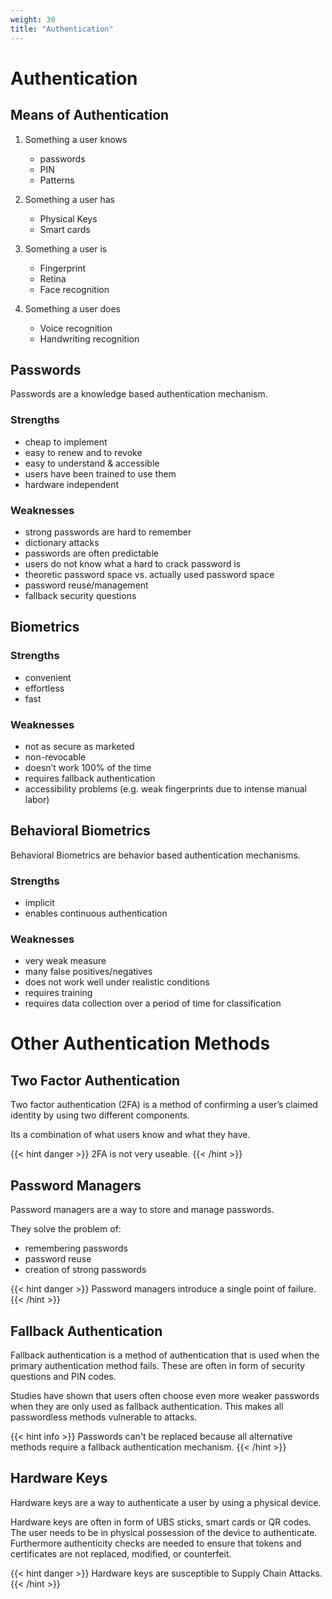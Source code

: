 ```yaml
---
weight: 30
title: "Authentication"
---
```


# Authentication

## Means of Authentication

1. Something a user knows

   - passwords
   - PIN
   - Patterns

2. Something a user has

    - Physical Keys
    - Smart cards

3. Something a user is

   - Fingerprint
   - Retina
   - Face recognition

4. Something a user does

   - Voice recognition
   - Handwriting recognition

## Passwords

Passwords are a knowledge based authentication mechanism.

### Strengths

- cheap to implement
- easy to renew and to revoke
- easy to understand & accessible
- users have been trained to use them
- hardware independent

### Weaknesses

- strong passwords are hard to remember
- dictionary attacks
- passwords are often predictable
- users do not know what a hard to crack password is
- theoretic password space vs. actually used password space
- password reuse/management
- fallback security questions

## Biometrics

### Strengths

- convenient
- effortless
- fast

### Weaknesses

- not as secure as marketed
- non-revocable
- doesn’t work 100% of the time
- requires fallback authentication
- accessibility problems (e.g. weak fingerprints due to intense manual labor)

## Behavioral Biometrics

Behavioral Biometrics are behavior based authentication mechanisms.

### Strengths

- implicit
- enables continuous authentication

### Weaknesses

- very weak measure
- many false positives/negatives
- does not work well under realistic conditions
- requires training
- requires data collection over a period of time for classification

# Other Authentication Methods

## Two Factor Authentication

Two factor authentication (2FA) is a method of confirming a user’s claimed identity by using two different components.

Its a combination of what users know and what they have.

{{< hint danger >}}
2FA is not very useable.
{{< /hint >}}

## Password Managers

Password managers are a way to store and manage passwords.

They solve the problem of:

- remembering passwords
- password reuse
- creation of strong passwords

{{< hint danger >}}
Password managers introduce a single point of failure.
{{< /hint >}}

## Fallback Authentication

Fallback authentication is a method of authentication that is used when the primary authentication method fails. These are often in form of security questions and PIN codes.

Studies have shown that users often choose even more weaker passwords when they are only used as fallback authentication. This makes all passwordless methods vulnerable to attacks.

{{< hint info >}}
Passwords can't be replaced because all alternative methods require a fallback authentication mechanism.
{{< /hint >}}

## Hardware Keys

Hardware keys are a way to authenticate a user by using a physical device.

Hardware keys are often in form of UBS sticks, smart cards or QR codes. The user needs to be in physical possession of the device to authenticate. Furthermore authenticity checks are needed to ensure that tokens and certificates are not replaced, modified, or counterfeit.

{{< hint danger >}}
Hardware keys are susceptible to Supply Chain Attacks.
{{< /hint >}}

<!-- # Evaluating Authentication Schemes

## Usability

- Memorywise-Effortless
- Scalable-for-Users
- Nothing-to-Carry
- Physically-Effortless
- Easy-to-Learn
- Efficient-to-Use
- Infrequent-Errors
- Easy-Recovery-from-Loss

## Dependability

- Accessible
- Negligible-Cost-per-User
- Server-Compatible
- Mature
- Non-Proprietary

## Security

- Resilient-to-Physical-Observation
- Resilient-to-Targeted-Impersonation
- Resilient-to-Throttled-Guessing
- Resilient-to-Unthrottled-Guessing
- Resilient-to-Internal-Observation
- Resilient-to-Leaks-from-Other-Verifiers
- Resilient-to-Phishing
- Resilient-toTheft
- No-Trusted-Third-Party
- Requiring-Explicit-Consent
- Unlinkable -->
